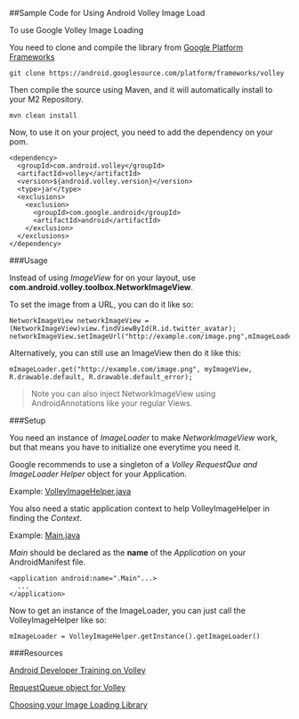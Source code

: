 ##Sample Code for Using Android Volley Image Load

To use Google Volley Image Loading

You need to clone and compile the library from [Google Platform Frameworks](https://android.googlesource.com/platform/frameworks/volley)


```
git clone https://android.googlesource.com/platform/frameworks/volley
```

Then compile the source using Maven, and it will automatically install to your M2 Repository.

```
mvn clean install
```

Now, to use it on your project, you need to add the dependency on your pom.

```
<dependency>
  <groupId>com.android.volley</groupId>
  <artifactId>volley</artifactId>
  <version>${android.volley.version}</version>
  <type>jar</type>
  <exclusions>
    <exclusion>
      <groupId>com.google.android</groupId>
      <artifactId>android</artifactId>
    </exclusion>
  </exclusions>
</dependency>
```

###Usage

Instead of using _ImageView_ for on your layout, use **com.android.volley.toolbox.NetworkImageView**.

To set the image from a URL, you can do it like so:

```
NetworkImageView networkImageView = (NetworkImageView)view.findViewById(R.id.twitter_avatar);
networkImageView.setImageUrl("http://example.com/image.png",mImageLoader);
```

Alternatively, you can still use an ImageView then do it like this:

```
mImageLoader.get("http://example.com/image.png", myImageView, R.drawable.default, R.drawable.default_error);
```

> Note you can also inject NetworkImageView using AndroidAnnotations like your regular Views.

###Setup

You need an instance of _ImageLoader_ to make _NetworkImageView_ work, but that means you have to initialize one everytime you need it.

Google recommends to use a singleton of a _Volley RequestQue and ImageLoader Helper_ object for your Application.

Example: [VolleyImageHelper.java](https://github.com/ayinozendy/android-volley-imageload-sample/blob/master/src/main/java/com/gamalinda/android/sample/imageload/helper/VolleyImageHelper.java)


You also need a static application context to help VolleyImageHelper in finding the _Context_.

Example: [Main.java](https://github.com/ayinozendy/android-volley-imageload-sample/blob/master/src/main/java/com/gamalinda/android/sample/imageload/Main.java)

_Main_ should be declared as the **name** of the _Application_ on your AndroidManifest file.

```
<application android:name=".Main"...>
  ...
</application>
```

Now to get an instance of the ImageLoader, you can just call the VolleyImageHelper like so:

```
mImageLoader = VolleyImageHelper.getInstance().getImageLoader()
```

###Resources

[Android Developer Training on Volley](http://developer.android.com/training/volley/request.html)

[RequestQueue object for Volley](https://github.com/CypressNorth/Volley-Singleton)

[Choosing your Image Loading Library](https://plus.google.com/103583939320326217147/posts/bfAFC5YZ3mq)
